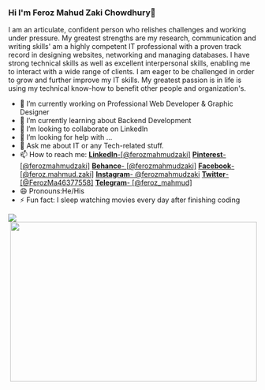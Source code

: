 ### Hi I'm Feroz Mahud Zaki Chowdhury👋

I am an articulate, confident person who relishes challenges and working under pressure. My greatest strengths are my research, communication and writing skills' am a highly competent IT professional with a proven track record in designing websites, networking and managing databases. I have strong technical skills as well as excellent interpersonal skills, enabling me to interact with a wide range of clients. I am eager to be challenged in order to grow and further improve my IT skills. My greatest passion is in life is using my technical know-how to benefit other people and organization's.

- 🔭 I’m currently working on Professional Web Developer & Graphic Designer
- 🌱 I’m currently learning about Backend  Development
- 👯 I’m looking to collaborate on LinkedIn
- 🤔 I’m looking for help with ...
- 💬 Ask me about IT or any Tech-related stuff.
- 📫 How to reach me: [**LinkedIn**-\[@ferozmahmudzaki\]](https://www.linkedin.com/in/ferozmahmudzaki/) [**Pinterest**- \[@ferozmahmudzaki\]](https://www.pinterest.com/ferozmahmudzaki/) [**Behance**- \[@ferozmahmudzaki\]](https://www.behance.net/ferozmahmudzaki) [**Facebook**-  \[@feroz.mahmud.zaki\]](https://www.facebook.com/feroz.mahmud.zaki/) [**Instagram**- @ferozmahmudzaki](https://www.instagram.com/ferozmahmudzaki/?hl=en) [**Twitter**- \[@FerozMa46377558\]](https://twitter.com/FerozMa46377558) [**Telegram**- \[@feroz_mahmud\]](https://t.me/feroz_mahmud?fbclid=IwAR3Q40Jx2FSHyA5sr8WaXsRffN7rvnaCVlETdLIGNSvexz2hHb9Een7aBRY)
- 😄 Pronouns:He/His
- ⚡ Fun fact: I sleep watching movies every day after finishing coding
<img src="https://github-readme-stats.vercel.app/api?username=ferozmahmudzaki&&show_icons=true&title_color=ffffff&icon_color=bb2acf&text_color=daf7dc&bg_color=151515">
<img align="right" height="324px" Width="500px"  src="https://github.com/abhisheknaiidu/abhisheknaiidu/raw/master/code.gif?raw=true">


